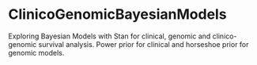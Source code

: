 # ClinicoGenomicBayesianModels

Exploring Bayesian Models with Stan for clinical, genomic and clinico-genomic survival analysis.
Power prior for clinical and horseshoe prior for genomic models.